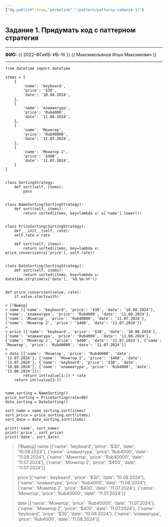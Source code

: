 ```yaml
---
{"dg-publish":true,"permalink":"/pattern/patterny-zadanie-1/"}
---
```


## Задание 1. Придумать код с паттерном стратегия

---

**ФИО:** {{ 2022-ФГиИБ-ИБ-1б }} {{ Максимельянов Илья Максимович }}

---

```
from datetime import datetime  
  
items = [  
	{  
		'name': 'keyboard',  
		'price': '$30',  
		'date': '10.08.2024',  
	},  
	{  
		'name': 'клавиатура',  
		'price': 'Rub4000',  
		'date': '11.08.2024',  
	},  
	{  
		'name': 'Монитор',  
		'price': 'Rub40000',  
		'date': '11.07.2024',  
	},  
	{  
		'name': 'Монитор 2',  
		'price': '$400',  
		'date': '11.07.2024',  
	}  
]  
  
  
class SortingStrategy:  
	def sort(self, items):  
		pass  
  
  
class NameSorting(SortingStrategy):  
	def sort(self, items):  
		return sorted(items, key=lambda x: x['name'].lower())  
  
  
class PriceSorting(SortingStrategy):  
	def __init__(self, rate):  
	self.rate = rate  
	
	def sort(self, items):  
		return sorted(items, key=lambda x: price_conversion(x['price'], self.rate))  
  
  
class DateSorting(SortingStrategy):  
	def sort(self, items):  
		return sorted(items, key=lambda x: datetime.strptime(x['date'], '%d.%m.%Y'))  
  
  
def price_conversion(value, rate):  
	if value.startswith('

> [!Вывод]
> name [{'name': 'keyboard', 'price': '$30', 'date': '10.08.2024'}, {'name': 'клавиатура', 'price': 'Rub4000', 'date': '11.08.2024'}, {'name': 'Монитор', 'price': 'Rub40000', 'date': '11.07.2024'}, {'name': 'Монитор 2', 'price': '$400', 'date': '11.07.2024'}]
> 
> price [{'name': 'keyboard', 'price': '$30', 'date': '10.08.2024'}, {'name': 'клавиатура', 'price': 'Rub4000', 'date': '11.08.2024'}, {'name': 'Монитор 2', 'price': '$400', 'date': '11.07.2024'}, {'name': 'Монитор', 'price': 'Rub40000', 'date': '11.07.2024'}]
> 
> date [{'name': 'Монитор', 'price': 'Rub40000', 'date': '11.07.2024'}, {'name': 'Монитор 2', 'price': '$400', 'date': '11.07.2024'}, {'name': 'keyboard', 'price': '$30', 'date': '10.08.2024'}, {'name': 'клавиатура', 'price': 'Rub4000', 'date': '11.08.2024'}]):  
		return int(value[1:]) * rate  
	return int(value[3:])  
  
  
name_sorting = NameSorting()  
price_sorting = PriceSorting(rate=90)  
date_sorting = DateSorting()  
  
sort_name = name_sorting.sort(items)  
sort_price = price_sorting.sort(items)  
sort_date = date_sorting.sort(items)  
  
print('name', sort_name)  
print('price', sort_price)  
print('date', sort_date)
```

> [!Вывод]
> name [{'name': 'keyboard', 'price': '$30', 'date': '10.08.2024'}, {'name': 'клавиатура', 'price': 'Rub4000', 'date': '11.08.2024'}, {'name': 'Монитор', 'price': 'Rub40000', 'date': '11.07.2024'}, {'name': 'Монитор 2', 'price': '$400', 'date': '11.07.2024'}]
> 
> price [{'name': 'keyboard', 'price': '$30', 'date': '10.08.2024'}, {'name': 'клавиатура', 'price': 'Rub4000', 'date': '11.08.2024'}, {'name': 'Монитор 2', 'price': '$400', 'date': '11.07.2024'}, {'name': 'Монитор', 'price': 'Rub40000', 'date': '11.07.2024'}]
> 
> date [{'name': 'Монитор', 'price': 'Rub40000', 'date': '11.07.2024'}, {'name': 'Монитор 2', 'price': '$400', 'date': '11.07.2024'}, {'name': 'keyboard', 'price': '$30', 'date': '10.08.2024'}, {'name': 'клавиатура', 'price': 'Rub4000', 'date': '11.08.2024'}]